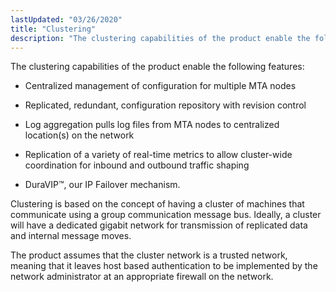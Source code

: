 ```yaml
---
lastUpdated: "03/26/2020"
title: "Clustering"
description: "The clustering capabilities of the product enable the following features Centralized management of configuration for multiple MTA nodes Replicated redundant configuration repository with revision control Log aggregation pulls log files from MTA nodes to centralized location s on the network Replication of a variety of real time metrics to allow..."
---
```



The clustering capabilities of the product enable the following features:

*   Centralized management of configuration for multiple MTA nodes

*   Replicated, redundant, configuration repository with revision control

*   Log aggregation pulls log files from MTA nodes to centralized location(s) on the network

*   Replication of a variety of real-time metrics to allow cluster-wide coordination for inbound and outbound traffic shaping

*   DuraVIP™, our IP Failover mechanism.

Clustering is based on the concept of having a cluster of machines that communicate using a group communication message bus. Ideally, a cluster will have a dedicated gigabit network for transmission of replicated data and internal message moves.

The product assumes that the cluster network is a trusted network, meaning that it leaves host based authentication to be implemented by the network administrator at an appropriate firewall on the network.